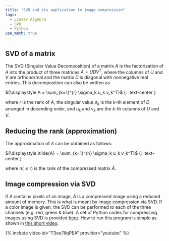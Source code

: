 ```yaml
---
title: "SVD and its application to image compression"
tags:
  - Linear Algebra
  - SVD
  - Python
use_math: true
---
```


## SVD of a matrix

The SVD (Singular Value Decomposition) of a matrix $A$ is the factorization of $A$ into the product
of three matrices $A = UDV^T$, where the columns of $U$ and $V$ are orthonormal and the matrix $D$ is diagonal with nonnegative real entries. This decomposition can also be written as

${\displaystyle A = \sum_{k=1}^{r} \sigma_k u_k v_k^T}$
{: .text-center }

where $r$ is the rank of $A$, the singular value $\sigma_k$ is the $k$-th element of $D$ arranged in decending order, and $u_k$ and $v_k$ are the $k$-th columns of $U$ and $V$.

## Reducing the rank (approximation)

The approximation of $A$ can be obtained as follows:

${\displaystyle \tilde{A} = \sum_{k=1}^{n} \sigma_k u_k v_k^T}$
{: .text-center }

where $n (\le r)$ is the rank of the compressed matrix $\tilde{A}$.

## Image compression via SVD

If $A$ contains pixels of an image, $\tilde{A}$ is a compressed image using a reduced amount of memory.
This is what is meant by image compression via SVD. If a color image is given, the SVD can be performed
to each of the three channels (e.g. red, green & blue). A set of Python codes for compressing images
using SVD is provided [here](https://github.com/twy80/svd_image). How to run this program is simple as
shown in [this short video](https://youtu.be/T3ee7lIqPEA).

{% include video id="T3ee7lIqPEA" provider="youtube" %}

